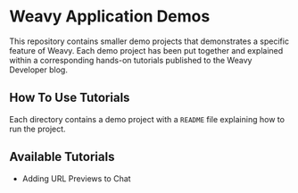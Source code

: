 # Weavy Application Demos

This repository contains smaller demo projects that demonstrates a specific feature of Weavy. Each demo project has been put together and explained within a corresponding hands-on tutorials published to the Weavy Developer blog. 


## How To Use Tutorials

Each directory contains a demo project with a `README` file explaining how to run the project. 


## Available Tutorials 

- Adding URL Previews to Chat